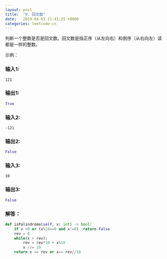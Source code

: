 ```yaml
---
layout: post
title:  "9. 回文数"
date:   2019-04-01 21:41:25 +0800
categories: leetcode-cn
---
```



判断一个整数是否是回文数。回文数是指正序（从左向右）和倒序（从右向左）读都是一样的整数。

示例：  

### 输入1:   
`121`

### 输出1:  
```python
True
```

### 输入2:   
`-121`

### 输出2:  
```python
False
```

### 输入3:   
`10`

### 输出3:  
```python
False
```


### 解答：  

```python
def isPalindrome(self, x: int) -> bool:
    if x <0 or (x%10==0 and x!=0) :return False
    rev = 0
    while(x > rev):
        rev = rev*10 + x%10
        x //= 10
    return x == rev or x== rev//10
```
